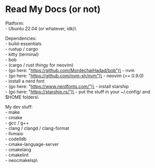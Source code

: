 # Read My Docs (or not)

Platform:\
    - Ubuntu 22.04 (or whatever, idk)\

Dependencies:\
    - build-essentials\
    - rustup / cargo\
    - kitty (terminal)\
    - bob\
        - (cargo / rust thingy for neovim)\
        - (go here: "https://github.com/MordechaiHadad/bob")\
    - nvm\
        - (go here: "https://github.com/nvm-sh/nvm")\
    - neovim (>= 0.9.0)\
    - install a nerd font\
        - (go here: "https://www.nerdfonts.com/")\
    - install starship\
        - (go here: "https://starship.rs/")\
    - put the stuff in your ~/.config/ and $HOME folders\

My dev stuff:\
    - make\
    - cmake\
    - gcc / g++\
    - clang / clangd / clang-format\
    - llvmaio\
    - codelldb\
    - cmake-language-server\
    - cmakelang\
    - cmakelint\
    - neocmakelsp\
